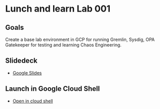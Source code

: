 # Lunch and learn Lab 001

## Goals
Create a base lab environment in GCP for running Gremlin, Sysdig, OPA Gatekeeper
for testing and learning Chaos Engineering.

## Slidedeck
 * [Google
   Slides](https://docs.google.com/presentation/d/13GOohknflbFLbFMHme0h2eydzyQuAqdFpohduUPaDnE/edit?usp=sharing)

## Launch in Google Cloud Shell
 * [Open in cloud shell](https://shell.cloud.google.com/cloudshell/editor?cloudshell_git_repo=https%3A%2F%2Fgithub.com%2Fdstechnolution%lab-001.git&cloudshell_git_branch=main&cloudshell_tutorial=README.md)
